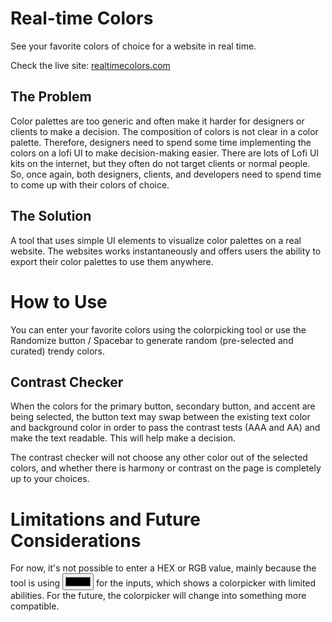 # Real-time Colors
See your favorite colors of choice for a website in real time.

Check the live site: [realtimecolors.com](https://realtimecolors.com/)

## The Problem
Color palettes are too generic and often make it harder for designers or clients to make a decision. The composition of colors is not clear in a color palette. Therefore, designers need to spend some time implementing the colors on a lofi UI to make decision-making easier. There are lots of Lofi UI kits on the internet, but they often do not target clients or normal people. So, once again, both designers, clients, and developers need to spend time to come up with their colors of choice.

## The Solution
A tool that uses simple UI elements to visualize color palettes on a real website. The websites works instantaneously and offers users the ability to export their color palettes to use them anywhere. 

# How to Use
You can enter your favorite colors using the colorpicking tool or use the Randomize button / Spacebar to generate random (pre-selected and curated) trendy colors.

## Contrast Checker
When the colors for the primary button, secondary button, and accent are being selected, the button text may swap between the existing text color and background color in order to pass the contrast tests (AAA and AA) and make the text readable. This will help make a decision. 

The contrast checker will not choose any other color out of the selected colors, and whether there is harmony or contrast on the page is completely up to your choices.

# Limitations and Future Considerations
For now, it's not possible to enter a HEX or RGB value, mainly because the tool is using <input type="color"> for the inputs, which shows a colorpicker with limited abilities. For the future, the colorpicker will change into something more compatible.
